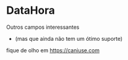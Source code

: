 # DataHora

Outros campos interessantes
* (mas que ainda não tem um ótimo suporte)

fique de olho em https://caniuse.com